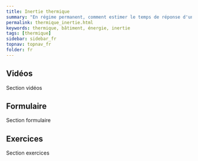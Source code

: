 ```yaml
---
title: Inertie thermique
summary: "En régime permanent, comment estimer le temps de réponse d'un bâtiment"
permalink: thermique_inertie.html
keywords: thermique, bâtiment, énergie, inertie
tags: [thermique]
sidebar: sidebar_fr
topnav: topnav_fr
folder: fr
---
```


## Vidéos

Section vidéos

## Formulaire

Section formulaire

## Exercices

Section exercices
